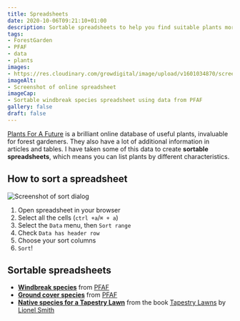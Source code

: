 ```yaml
---
title: Spreadsheets
date: 2020-10-06T09:21:10+01:00
description: Sortable spreadsheets to help you find suitable plants more easily
tags: 
- ForestGarden
- PFAF
- data
- plants
images: 
- https://res.cloudinary.com/growdigital/image/upload/v1601034870/screenshot-windbreaks-pfaf-spreadsheet.png
imageAlt:
- Screenshot of online spreadsheet
imageCap:
- Sortable windbreak species spreadsheet using data from PFAF
gallery: false
draft: false
---
```


[Plants For A Future](https://pfaf.org/) is a brilliant online database of useful plants, invaluable for forest gardeners. They also have a lot of additional information in articles and tables. I have taken some of this data to create **sortable spreadsheets**, which means you can list plants by different characteristics.

## How to sort a spreadsheet

![Screenshot of sort dialog](https://res.cloudinary.com/growdigital/image/upload/v1601035154/screenshot-sort-windbreak-spreadsheet.png)

1. Open spreadsheet in your browser
2. Select all the cells (`ctrl +a`/`⌘ + a`)
3. Select the `Data` menu, then `Sort range`
4. Check `Data has header row`
5. Choose your sort columns
6. `Sort`!

## Sortable spreadsheets

* **[Windbreak species](https://bit.ly/windbreak-spreadsheet)** from [PFAF](https://pfaf.org/user/cmspage.aspx?pageid=248)
* **[Ground cover species](https://bit.ly/ground-cover-spreadsheet)** from [PFAF](https://pfaf.org/user/cmspage.aspx?pageid=261)
* **[Native species for a Tapestry Lawn](https://bit.ly/tapestry-lawn-natives)** from the book [Tapestry Lawns](https://www.routledge.com/Tapestry-Lawns-Freed-from-Grass-and-Full-of-Flowers-1st-Edition/Smith/p/book/9780367144036) by [Lionel Smith](https://www.grassfreelawns.co.uk/index.html)
